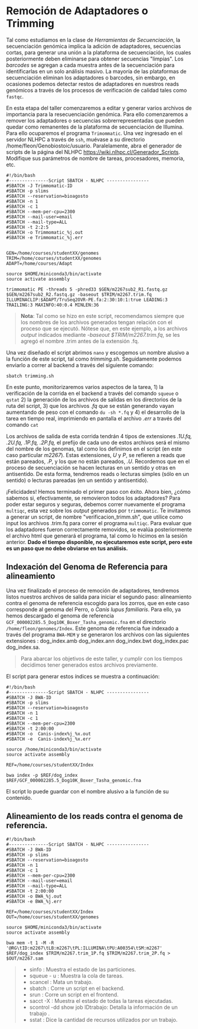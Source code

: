 # Remoción de Adaptadores o Trimming

Tal como estudiamos en la clase de *Herramientas de Secuenciación*, la secuenciación genómica implica la adición de adaptadores, secuencias cortas, para generar una unión a la plataforma de secuenciación, los cuales posteriormente deben eliminarse para obtener secuencias "limpias". Los *barcodes* se agregan a cada muestra antes de la secuenciación para identificarlas en un solo análisis masivo. La mayoría de las plataformas de secuenciación eliminan los adaptadores o barcodes, sin embargo, en ocasiones podemos detectar restos de adaptadores en nuestros reads genómicos a través de los procesos de verificación de calidad tales como  ```fastqc```.

En esta etapa del taller comenzaremos a editar y generar varios archivos de importancia para la resecuenciación genómica. Para ello comenzaremos a remover los adaptadores o secuencias sobrerrepresentadas que pueden quedar como remanentes de la plataforma de secuenciación de Illumina. Para ello ocuparemos el programa ```Trimommatic```. Una vez ingresado en el servidor NLHPC a través de ```ssh```, muévase a su directorio /home/fleon/Genobiostoic/usuario. Paralelamente, abra el generador de scripts de la página del NLHPC https://wiki.nlhpc.cl/Generador_Scripts. Modifique sus parámetros de nombre de tareas, procesadores, memoria, etc.

```
#!/bin/bash
#---------------Script SBATCH - NLHPC ----------------
#SBATCH -J Trimmomatic-ID
#SBATCH -p slims
#SBATCH --reservation=bioagosto
#SBATCH -n 1
#SBATCH -c 1
#SBATCH --mem-per-cpu=2300
#SBATCH --mail-user=email
#SBATCH --mail-type=ALL
#SBATCH -t 2:2:5
#SBATCH -o Trimmomatic_%j.out
#SBATCH -e Trimmomatic_%j.err


GEN=/home/courses/studentXX/genomes
TRIM=/home/courses/studentXX/genomes
ADAPT=/home/courses/Adapt

source $HOME/miniconda3/bin/activate
source activate assembly   

trimmomatic PE -threads 5 -phred33 $GEN/m2267sub2_R1.fastq.gz $GEN/m2267sub2_R2.fastq.gz -baseout $TRIM/m2267.trim.fq ILLUMINACLIP:$ADAPT/TruSeq2OVR-PE.fa:2:30:10:1:true LEADING:3 TRAILING:3 MAXINFO:40:0.4 MINLEN:36

```

>**Nota**: Tal como se hizo en este script, recomendamos siempre que los nombres de los archivos generados tengan relación con el proceso que se ejecutó. Nótese que, en este ejemplo, a los archivos *output* indicados mediante *-baseout $TRIM/m2267.trim.fq*, se les agregó el nombre .trim antes de la extensión .fq.

Una vez diseñado el script abrimos ``` nano ``` y escogemos un nombre alusivo a la función de este script, tal como *trimming.sh*. Seguidamente podemos enviarlo a correr al backend a través del siguiente comando: 

```
sbatch trimming.sh
```

En este punto, monitorizaremos varios aspectos de la tarea, 1) la verificación de la corrida en el backend a través del comando ```squeue``` o ```qstat``` 2) la generación de los archivos de salidas en los directorios de la ruta del script, 3) que los archivos *.fq* que se están generando vayan aumentando de peso con el comando ```du -sh *.fq``` y 4) el desarrollo de la tarea en tiempo real, imprimiendo en pantalla el archivo *.err* a través del comando ```cat```

Los archivos de salida de esta corrida tendrán 4 tipos de extensiones *.1U.fq, .2U.fq, .1P.fq, .2P.fq,*  el prefijo de cada uno de estos archivos será el mismo del nombre de los genomas, tal como los definimos en el script (en este caso particular *m2267*). Estas extensiones, *U* y *P*, se refieren a reads que están pareados, *.P*, y los que no están pareados, *.U*. Recordemos que en el proceso de secuenciación se hacen lecturas en un sentido y otras en antisentido. De esta forma, tendremos reads o lecturas simples (sólo en un sentido) o lecturas pareadas (en un sentido y antisentido).

¡Felicidades! Hemos terminado el primer paso con éxito. Ahora bien, ¿cómo sabemos si, efectivamente, se removieron todos los adaptadores? Para poder estar seguros y seguras, debemos correr nuevamente el programa ``` multiqc ```, esta vez sobre los *output* generados por ``` trimmomatic ```. Te invitamos a generar un script, de nombre "verificacion_trimm.sh", que utilice como input los archivos .trim.fq para correr el programa ``` multiqc ```. Para evaluar que los adaptadores fueron correctamente removidos, se evalúa posteriormente el archivo html que generará el programa, tal como lo hicimos en la sesión anterior. **Dado el tiempo disponible, no ejecutaremos este script, pero este es un paso que no debe obviarse en tus análisis.**

## Indexación del Genoma de Referencia para alineamiento

Una vez finalizado el proceso de remoción de adaptadores, tendremos listos nuestros archivos de salida para iniciar el segundo paso: alineamiento contra el genoma de referencia escogido para los zorros, que en este caso corresponde al genoma del Perro, o *Canis lupus familiaris*. Para ello, ya hemos descargado el genoma de referencia ```GCF_000002285.5_Dog10K_Boxer_Tasha_genomic.fna``` en el directorio ```/home/fleon/genomes/Index```. Este genoma de referencia fue indexado a través del programa ```BWA-MEM``` y se generaron los archivos con las siguientes extensiones :  dog_index.amb  dog_index.ann  dog_index.bwt  dog_index.pac  dog_index.sa. 


> Para abarcar los objetivos de este taller, y cumplir con los tiempos decidimos tener generados estos archivos previamente.

 El script para generar estos índices se muestra a continuación:

 
```
#!/bin/bash
#---------------Script SBATCH - NLHPC ----------------
#SBATCH -J BWA-ID
#SBATCH -p slims
#SBATCH --reservation=bioagosto
#SBATCH -n 1
#SBATCH -c 1
#SBATCH --mem-per-cpu=2300
#SBATCH -t 2:00:00
#SBATCH -o  Canis-index%j_%x.out
#SBATCH -e  Canis-index%j_%x.err

source /home/miniconda3/bin/activate
source activate assembly

REF=/home/courses/studentXX/Index

bwa index -p $REF/dog_index $REF/GCF_000002285.5_Dog10K_Boxer_Tasha_genomic.fna

```

El script lo puede guardar con el nombre alusivo a la función de su contenido.


## Alineamiento de los reads contra el genoma de referencia. 

```
#!/bin/bash
#---------------Script SBATCH - NLHPC ----------------
#SBATCH -J BWA-ID
#SBATCH -p slims
#SBATCH --reservation=bioagosto
#SBATCH -n 1
#SBATCH -c 1
#SBATCH --mem-per-cpu=2300
#SBATCH --mail-user=email
#SBATCH --mail-type=ALL
#SBATCH -t 2:00:00
#SBATCH -o BWA_%j.out
#SBATCH -e BWA_%j.err

REF=/home/courses/studentXX/Index
OUT=/home/courses/studentXX/genomes

source $HOME/miniconda3/bin/activate
source activate assembly   

bwa mem -t 1 -M -R '@RG\tID:m2267\tLB:m2267\tPL:ILLUMINA\tPU:A00354\tSM:m2267' $REF/dog_index $TRIM/m2267.trim_1P.fq $TRIM/m2267.trim_2P.fq > $OUT/m2267.sam 

```




> + sinfo : Muestra el estado de las particiones.
> + squeue - u : Muestra la cola de tareas.
> + scancel : Mata un trabajo.
> + sbatch : Corre un script en el backend.
> + srun : Corre un script en el frontend.
> + sacct -X : Muestra el estado de todas la tareas ejecutadas.
> + scontrol -dd show job IDtrabajo: Detalla la información de un trabajo .
> + sstat : Dice la cantidad de recursos utilizados por un trabajo.


